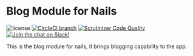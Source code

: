 # Blog Module for Nails

![license](https://img.shields.io/badge/license-MIT-green.svg)
[![CircleCI branch](https://img.shields.io/circleci/project/github/nails/module-blog.svg)](https://circleci.com/gh/nails/module-blog)
[![Scrutinizer Code Quality](https://scrutinizer-ci.com/g/nails/module-blog/badges/quality-score.png)](https://scrutinizer-ci.com/g/nails/module-blog)
[![Join the chat on Slack!](https://now-examples-slackin-rayibnpwqe.now.sh/badge.svg)](https://nails-app.slack.com/shared_invite/MTg1NDcyNjI0ODcxLTE0OTUwMzA1NTYtYTZhZjc5YjExMQ)

This is the blog module for nails, it brings blogging capability to the app.
